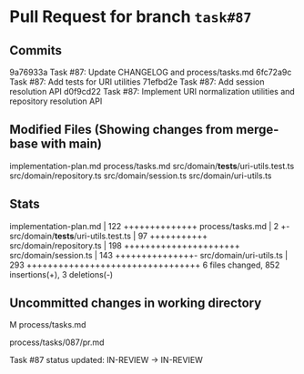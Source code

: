 # Pull Request for branch `task#87`

## Commits
9a76933a Task #87: Update CHANGELOG and process/tasks.md
6fc72a9c Task #87: Add tests for URI utilities
71efbd2e Task #87: Add session resolution API
d0f9cd22 Task #87: Implement URI normalization utilities and repository resolution API


## Modified Files (Showing changes from merge-base with main)
implementation-plan.md
process/tasks.md
src/domain/__tests__/uri-utils.test.ts
src/domain/repository.ts
src/domain/session.ts
src/domain/uri-utils.ts


## Stats
implementation-plan.md                 | 122 ++++++++++++++
 process/tasks.md                       |   2 +-
 src/domain/__tests__/uri-utils.test.ts |  97 +++++++++++
 src/domain/repository.ts               | 198 ++++++++++++++++++++++
 src/domain/session.ts                  | 143 +++++++++++++++-
 src/domain/uri-utils.ts                | 293 +++++++++++++++++++++++++++++++++
 6 files changed, 852 insertions(+), 3 deletions(-)
## Uncommitted changes in working directory
M	process/tasks.md

process/tasks/087/pr.md



Task #87 status updated: IN-REVIEW → IN-REVIEW
